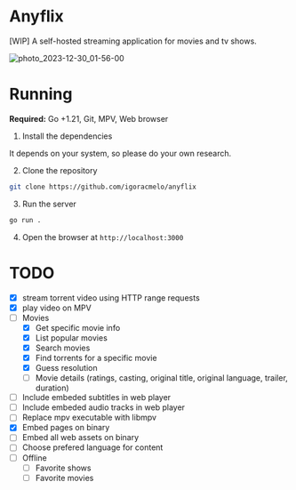 # Anyflix

[WIP] A self-hosted streaming application for movies and tv shows.

![photo_2023-12-30_01-56-00](https://github.com/igoracmelo/anyflix/assets/85039990/61953c96-3c8a-4510-aa80-82ae4625dcd1)

# Running

**Required:** Go +1.21, Git, MPV, Web browser

1. Install the dependencies

It depends on your system, so please do your own research.

2. Clone the repository

```sh
git clone https://github.com/igoracmelo/anyflix
```

3. Run the server

```sh
go run .
```

4. Open the browser at `http://localhost:3000`

# TODO
- [X] stream torrent video using HTTP range requests
- [X] play video on MPV
- [ ] Movies
    - [X] Get specific movie info
    - [X] List popular movies
    - [X] Search movies
    - [X] Find torrents for a specific movie
    - [X] Guess resolution
    - [ ] Movie details (ratings, casting, original title, original language, trailer, duration)
- [ ] Include embeded subtitles in web player
- [ ] Include embeded audio tracks in web player
- [ ] Replace mpv executable with libmpv
- [X] Embed pages on binary
- [ ] Embed all web assets on binary
- [ ] Choose prefered language for content
- [ ] Offline
    - [ ] Favorite shows
    - [ ] Favorite movies
